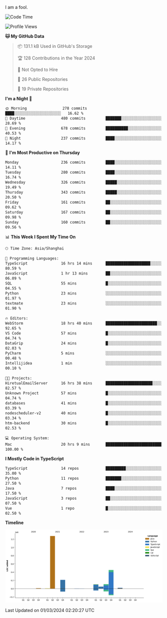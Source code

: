 I am a fool.

<!--START_SECTION:waka-->
![Code Time](http://img.shields.io/badge/Code%20Time-1%2C229%20hrs%2013%20mins-blue)

![Profile Views](http://img.shields.io/badge/Profile%20Views-0-blue)

**🐱 My GitHub Data** 

> 📦 131.1 kB Used in GitHub's Storage 
 > 
> 🏆 128 Contributions in the Year 2024
 > 
> 🚫 Not Opted to Hire
 > 
> 📜 26 Public Repositories 
 > 
> 🔑 19 Private Repositories 
 > 
**I'm a Night 🦉** 

```text
🌞 Morning                278 commits         ████░░░░░░░░░░░░░░░░░░░░░   16.62 % 
🌆 Daytime                480 commits         ███████░░░░░░░░░░░░░░░░░░   28.69 % 
🌃 Evening                678 commits         ██████████░░░░░░░░░░░░░░░   40.53 % 
🌙 Night                  237 commits         ████░░░░░░░░░░░░░░░░░░░░░   14.17 % 
```
📅 **I'm Most Productive on Thursday** 

```text
Monday                   236 commits         ████░░░░░░░░░░░░░░░░░░░░░   14.11 % 
Tuesday                  280 commits         ████░░░░░░░░░░░░░░░░░░░░░   16.74 % 
Wednesday                326 commits         █████░░░░░░░░░░░░░░░░░░░░   19.49 % 
Thursday                 343 commits         █████░░░░░░░░░░░░░░░░░░░░   20.50 % 
Friday                   161 commits         ██░░░░░░░░░░░░░░░░░░░░░░░   09.62 % 
Saturday                 167 commits         ██░░░░░░░░░░░░░░░░░░░░░░░   09.98 % 
Sunday                   160 commits         ██░░░░░░░░░░░░░░░░░░░░░░░   09.56 % 
```


📊 **This Week I Spent My Time On** 

```text
🕑︎ Time Zone: Asia/Shanghai

💬 Programming Languages: 
TypeScript               16 hrs 14 mins      ████████████████████░░░░░   80.59 % 
JavaScript               1 hr 13 mins        ██░░░░░░░░░░░░░░░░░░░░░░░   06.09 % 
SQL                      55 mins             █░░░░░░░░░░░░░░░░░░░░░░░░   04.55 % 
Python                   23 mins             ░░░░░░░░░░░░░░░░░░░░░░░░░   01.97 % 
textmate                 23 mins             ░░░░░░░░░░░░░░░░░░░░░░░░░   01.90 % 

🔥 Editors: 
WebStorm                 18 hrs 40 mins      ███████████████████████░░   92.65 % 
VS Code                  57 mins             █░░░░░░░░░░░░░░░░░░░░░░░░   04.74 % 
DataGrip                 24 mins             █░░░░░░░░░░░░░░░░░░░░░░░░   02.03 % 
PyCharm                  5 mins              ░░░░░░░░░░░░░░░░░░░░░░░░░   00.48 % 
Intellijidea             1 min               ░░░░░░░░░░░░░░░░░░░░░░░░░   00.10 % 

🐱‍💻 Projects: 
HiretualEmailServer      16 hrs 38 mins      █████████████████████░░░░   82.57 % 
Unknown Project          57 mins             █░░░░░░░░░░░░░░░░░░░░░░░░   04.74 % 
databases                41 mins             █░░░░░░░░░░░░░░░░░░░░░░░░   03.39 % 
nodescheduler-v2         40 mins             █░░░░░░░░░░░░░░░░░░░░░░░░   03.34 % 
htm-backend              30 mins             █░░░░░░░░░░░░░░░░░░░░░░░░   02.53 % 

💻 Operating System: 
Mac                      20 hrs 9 mins       █████████████████████████   100.00 % 
```

**I Mostly Code in TypeScript** 

```text
TypeScript               14 repos            █████████░░░░░░░░░░░░░░░░   35.00 % 
Python                   11 repos            ███████░░░░░░░░░░░░░░░░░░   27.50 % 
Java                     7 repos             ████░░░░░░░░░░░░░░░░░░░░░   17.50 % 
JavaScript               3 repos             ██░░░░░░░░░░░░░░░░░░░░░░░   07.50 % 
Vue                      1 repo              █░░░░░░░░░░░░░░░░░░░░░░░░   02.50 % 
```



**Timeline**

![Lines of Code chart](https://raw.githubusercontent.com/VeejaLiu/VeejaLiu/master/assets/bar_graph.png)


 Last Updated on 01/03/2024 02:20:27 UTC
<!--END_SECTION:waka-->
